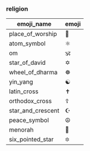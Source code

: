 ### religion 

|emoji_name|emoji|
|---|---|
|place_of_worship|:place_of_worship:|
|atom_symbol|:atom_symbol:|
|om|:om:|
|star_of_david|:star_of_david:|
|wheel_of_dharma|:wheel_of_dharma:|
|yin_yang|:yin_yang:|
|latin_cross|:latin_cross:|
|orthodox_cross|:orthodox_cross:|
|star_and_crescent|:star_and_crescent:|
|peace_symbol|:peace_symbol:|
|menorah|:menorah:|
|six_pointed_star|:six_pointed_star:|
